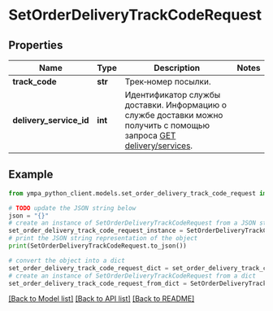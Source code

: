 # SetOrderDeliveryTrackCodeRequest


## Properties

Name | Type | Description | Notes
------------ | ------------- | ------------- | -------------
**track_code** | **str** | Трек‑номер посылки. | 
**delivery_service_id** | **int** | Идентификатор службы доставки. Информацию о службе доставки можно получить с помощью запроса [GET delivery/services](../../reference/orders/getDeliveryServices.md). | 

## Example

```python
from ympa_python_client.models.set_order_delivery_track_code_request import SetOrderDeliveryTrackCodeRequest

# TODO update the JSON string below
json = "{}"
# create an instance of SetOrderDeliveryTrackCodeRequest from a JSON string
set_order_delivery_track_code_request_instance = SetOrderDeliveryTrackCodeRequest.from_json(json)
# print the JSON string representation of the object
print(SetOrderDeliveryTrackCodeRequest.to_json())

# convert the object into a dict
set_order_delivery_track_code_request_dict = set_order_delivery_track_code_request_instance.to_dict()
# create an instance of SetOrderDeliveryTrackCodeRequest from a dict
set_order_delivery_track_code_request_from_dict = SetOrderDeliveryTrackCodeRequest.from_dict(set_order_delivery_track_code_request_dict)
```
[[Back to Model list]](../README.md#documentation-for-models) [[Back to API list]](../README.md#documentation-for-api-endpoints) [[Back to README]](../README.md)


